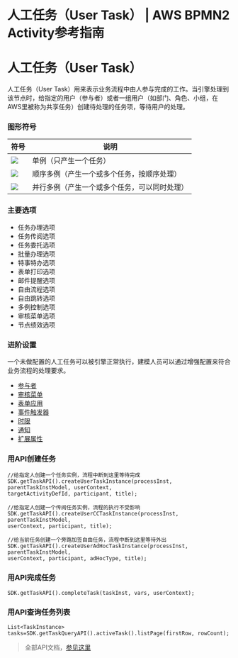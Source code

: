 # 人工任务（User Task） | AWS BPMN2 Activity参考指南

# 人工任务（User Task）

人工任务（User Task）用来表示业务流程中由人参与完成的工作。当引擎处理到该节点时，给指定的用户（参与者）或者一组用户（如部门、角色、小组，在AWS里被称为共享任务）创建待处理的任务项，等待用户的处理。

### 图形符号

符号 | 说明  
---|---  
![](https://docs.awspaas.com/reference-guide/aws-paas-process-activity-reference-guide/user_task/1.png) | 单例（只产生一个任务）  
![](https://docs.awspaas.com/reference-guide/aws-paas-process-activity-reference-guide/user_task/2.png) | 顺序多例（产生一个或多个任务，按顺序处理）  
![](https://docs.awspaas.com/reference-guide/aws-paas-process-activity-reference-guide/user_task/3.png) | 并行多例（产生一个或多个任务，可以同时处理）  
  
### 主要选项

  * 任务办理选项
  * 任务传阅选项
  * 任务委托选项
  * 批量办理选项
  * 特事特办选项
  * 表单打印选项
  * 邮件提醒选项
  * 自由流程选项
  * 自由跳转选项
  * 多例控制选项
  * 审核菜单选项
  * 节点绩效选项

### 进阶设置

一个未做配置的人工任务可以被引擎正常执行，建模人员可以通过增强配置来符合业务流程的处理要求。

  * [参与者](<human_performer.html>)
  * [审核菜单](<audit_menu.html>)
  * [表单应用](<form.html>)
  * [事件触发器](<event.html>)
  * [时限](<monitor.html>)
  * [通知](<notification.html>)
  * [扩展属性](<advance_property.html>)

### 用API创建任务
    
    
    //给指定人创建一个任务实例，流程中断到这里等待完成
    SDK.getTaskAPI().createUserTaskInstance(processInst, parentTaskInstModel, userContext,
    targetActivityDefId, participant, title);
    
    //给指定人创建一个传阅任务实例，流程的执行不受影响
    SDK.getTaskAPI().createUserCCTaskInstance(processInst, parentTaskInstModel,
    userContext, participant, title);
    
    //给当前任务创建一个旁路加签自由任务，流程中断到这里等待外出
    SDK.getTaskAPI().createUserAdHocTaskInstance(processInst, parentTaskInstModel,
    userContext, participant, adHocType, title);
    

### 用API完成任务
    
    
    SDK.getTaskAPI().completeTask(taskInst, vars, userContext);
    

### 用API查询任务列表
    
    
    List<TaskInstance> tasks=SDK.getTaskQueryAPI().activeTask().listPage(firstRow, rowCount);
    

> 全部API文档，[参见这里](<https://docs.awspaas.com/reference-guide/aws-paas-api-guide/native/java_doc.html>)